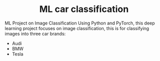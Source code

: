 <h1 align="center">ML car classification</h1>

ML Project on Image Classification Using Python and PyTorch, this deep learning project focuses on image classification, this is for classifying images into three car brands:
- Audi
- BMW
- Tesla
